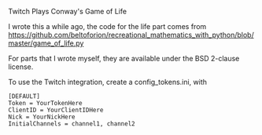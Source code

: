 Twitch Plays Conway's Game of Life


I wrote this a while ago, the code for the life part comes from
https://github.com/beltoforion/recreational_mathematics_with_python/blob/master/game_of_life.py

For parts that I wrote myself, they are available under the BSD 2-clause license.


To use the Twitch integration, create a config_tokens.ini, with

```
[DEFAULT]
Token = YourTokenHere
ClientID = YourClientIDHere
Nick = YourNickHere
InitialChannels = channel1, channel2
```